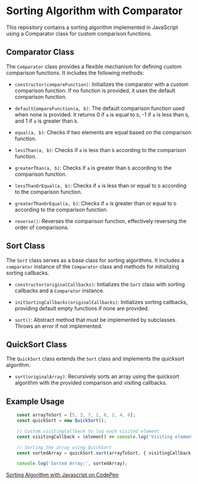 # Sorting Algorithm with Comparator

This repository contains a sorting algorithm implemented in JavaScript using a Comparator class for custom comparison functions.

## Comparator Class

The `Comparator` class provides a flexible mechanism for defining custom comparison functions. It includes the following methods:

- `constructor(compareFunction)`: Initializes the comparator with a custom comparison function. If no function is provided, it uses the default comparison function.

- `defaultCompareFunction(a, b)`: The default comparison function used when none is provided. It returns 0 if `a` is equal to `b`, -1 if `a` is less than `b`, and 1 if `a` is greater than `b`.

- `equal(a, b)`: Checks if two elements are equal based on the comparison function.

- `lessThan(a, b)`: Checks if `a` is less than `b` according to the comparison function.

- `greaterThan(a, b)`: Checks if `a` is greater than `b` according to the comparison function.

- `lessThanOrEqual(a, b)`: Checks if `a` is less than or equal to `b` according to the comparison function.

- `greaterThanOrEqual(a, b)`: Checks if `a` is greater than or equal to `b` according to the comparison function.

- `reverse()`: Reverses the comparison function, effectively reversing the order of comparisons.

## Sort Class

The `Sort` class serves as a base class for sorting algorithms. It includes a `comparator` instance of the `Comparator` class and methods for initializing sorting callbacks.

- `constructor(originalCallbacks)`: Initializes the `Sort` class with sorting callbacks and a `Comparator` instance.

- `initSortingCallbacks(originalCallbacks)`: Initializes sorting callbacks, providing default empty functions if none are provided.

- `sort()`: Abstract method that must be implemented by subclasses. Throws an error if not implemented.

## QuickSort Class

The `QuickSort` class extends the `Sort` class and implements the quicksort algorithm.

- `sort(originalArray)`: Recursively sorts an array using the quicksort algorithm with the provided comparison and visiting callbacks.


## Example Usage


```javascript
    const arrayToSort = [5, 3, 7, 1, 8, 2, 4, 6];
    const quickSort = new QuickSort();

    // Custom visitingCallback to log each visited element
    const visitingCallback = (element) => console.log('Visiting element:', element);

    // Sorting the array using QuickSort
    const sortedArray = quickSort.sort(arrayToSort, { visitingCallback });

    console.log('Sorted Array:', sortedArray);
```

[Sorting Algorithm with Javascript on CodePen](https://codepen.io/Andrew-Rico/pen/QWodLex)
